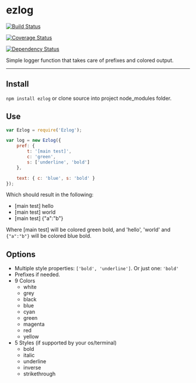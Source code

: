 ezlog
=====

[![Build Status](http://img.shields.io/travis/opensoars/ezlog.svg?style=flat)][travis]

[![Coverage Status](http://img.shields.io/coveralls/opensoars/ezlog.svg?style=flat)][coveralls]

[![Dependency Status](http://img.shields.io/gemnasium/opensoars/ezlog.svg?style=flat)][gemnasium]

[travis]: (https://travis-ci.org/opensoars/ezlog)
[coveralls]: (https://coveralls.io/r/opensoars/ezlog?branch=master)
[gemnasium]: (https://gemnasium.com/opensoars/ezlog)




Simple logger function that takes care of prefixes and colored output.

---

## Install
`npm install ezlog` or clone source into project node_modules folder.

## Use
```js
var Ezlog = require('Ezlog');

var log = new Ezlog({
	pref: {
		t: '[main test]',
		c: 'green',
		s: ['underline', 'bold']
	},

	text: { c: 'blue', s: 'bold' }
});

```
Which should result in the following:

* [main test] hello
* [main test] world
* [main test] {"a":"b"}

Where [main test] will be colored green bold, and 'hello', 'world' and `{"a":"b"}` will be colored blue bold.

## Options
* Multiple style properties: `['bold', 'underline']`. Or just one: `'bold'`
* Prefixes if needed.
* 9 Colors
	* white
	* grey
	* black
	* blue
	* cyan
	* green
	* magenta
	* red
	* yellow
* 5 Styles (if supported by your os/terminal)
	* bold
	* italic
	* underline
	* inverse
	* strikethrough